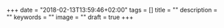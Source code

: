 +++
date = "2018-02-13T13:59:46+02:00"
tags = []
title = ""
description = ""
keywords = ""
image = ""
draft = true
+++

